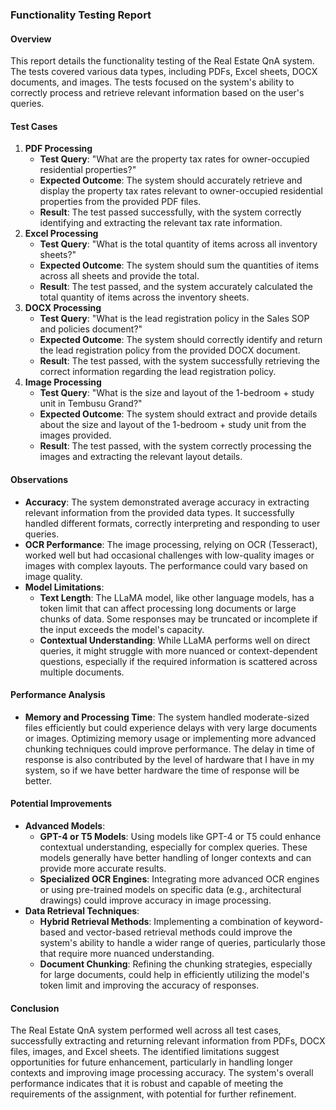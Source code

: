 ### **Functionality Testing Report**

#### **Overview**

This report details the functionality testing of the Real Estate QnA system. The tests covered various data types, including PDFs, Excel sheets, DOCX documents, and images. The tests focused on the system's ability to correctly process and retrieve relevant information based on the user's queries.

#### **Test Cases**

1. **PDF Processing**  
   * **Test Query**: "What are the property tax rates for owner-occupied residential properties?"  
   * **Expected Outcome**: The system should accurately retrieve and display the property tax rates relevant to owner-occupied residential properties from the provided PDF files.  
   * **Result**: The test passed successfully, with the system correctly identifying and extracting the relevant tax rate information.  
2. **Excel Processing**  
   * **Test Query**: "What is the total quantity of items across all inventory sheets?"  
   * **Expected Outcome**: The system should sum the quantities of items across all sheets and provide the total.  
   * **Result**: The test passed, and the system accurately calculated the total quantity of items across the inventory sheets.  
3. **DOCX Processing**  
   * **Test Query**: "What is the lead registration policy in the Sales SOP and policies document?"  
   * **Expected Outcome**: The system should correctly identify and return the lead registration policy from the provided DOCX document.  
   * **Result**: The test passed, with the system successfully retrieving the correct information regarding the lead registration policy.  
4. **Image Processing**  
   * **Test Query**: "What is the size and layout of the 1-bedroom \+ study unit in Tembusu Grand?"  
   * **Expected Outcome**: The system should extract and provide details about the size and layout of the 1-bedroom \+ study unit from the images provided.  
   * **Result**: The test passed, with the system correctly processing the images and extracting the relevant layout details.

#### 

#### 

#### **Observations**

* **Accuracy**: The system demonstrated average accuracy in extracting relevant information from the provided data types. It successfully handled different formats, correctly interpreting and responding to user queries.  
* **OCR Performance**: The image processing, relying on OCR (Tesseract), worked well but had occasional challenges with low-quality images or images with complex layouts. The performance could vary based on image quality.  
* **Model Limitations**:  
  * **Text Length**: The LLaMA model, like other language models, has a token limit that can affect processing long documents or large chunks of data. Some responses may be truncated or incomplete if the input exceeds the model's capacity.  
  * **Contextual Understanding**: While LLaMA performs well on direct queries, it might struggle with more nuanced or context-dependent questions, especially if the required information is scattered across multiple documents.

#### 

#### **Performance Analysis**

* **Memory and Processing Time**: The system handled moderate-sized files efficiently but could experience delays with very large documents or images. Optimizing memory usage or implementing more advanced chunking techniques could improve performance. The delay in time of response is also contributed by the level of hardware that I have in my system, so if we have better hardware the time of response will be better.

#### 

#### **Potential Improvements**

* **Advanced Models**:  
  * **GPT-4 or T5 Models**: Using models like GPT-4 or T5 could enhance contextual understanding, especially for complex queries. These models generally have better handling of longer contexts and can provide more accurate results.  
  * **Specialized OCR Engines**: Integrating more advanced OCR engines or using pre-trained models on specific data (e.g., architectural drawings) could improve accuracy in image processing.  
* **Data Retrieval Techniques**:  
  * **Hybrid Retrieval Methods**: Implementing a combination of keyword-based and vector-based retrieval methods could improve the system's ability to handle a wider range of queries, particularly those that require more nuanced understanding.  
  * **Document Chunking**: Refining the chunking strategies, especially for large documents, could help in efficiently utilizing the model's token limit and improving the accuracy of responses.

#### **Conclusion**

The Real Estate QnA system performed well across all test cases, successfully extracting and returning relevant information from PDFs, DOCX files, images, and Excel sheets. The identified limitations suggest opportunities for future enhancement, particularly in handling longer contexts and improving image processing accuracy. The system's overall performance indicates that it is robust and capable of meeting the requirements of the assignment, with potential for further refinement.

